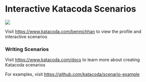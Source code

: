 # Interactive Katacoda Scenarios

[![](http://shields.katacoda.com/katacoda/bennichhan/count.svg)](https://www.katacoda.com/bennichhan "Get your profile on Katacoda.com")

Visit https://www.katacoda.com/bennichhan to view the profile and interactive scenarios

### Writing Scenarios
Visit https://www.katacoda.com/docs to learn more about creating Katacoda scenarios

For examples, visit https://github.com/katacoda/scenario-example
